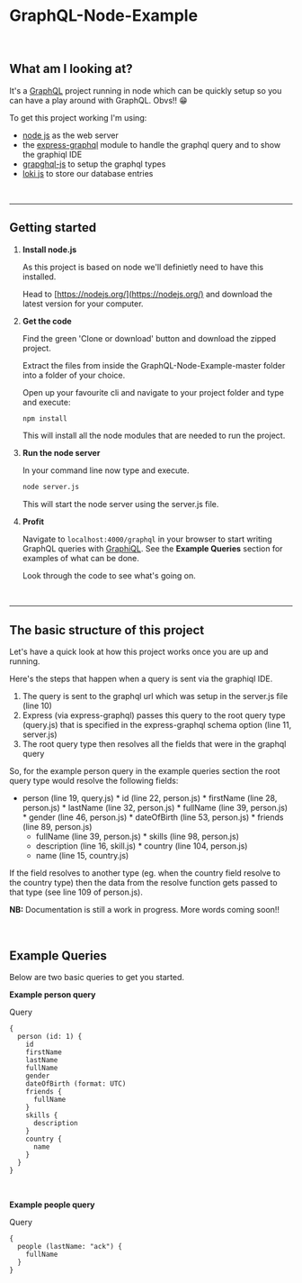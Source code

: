 # GraphQL-Node-Example
<br/>

## What am I looking at?

It's a [GraphQL](http://graphql.org/) project running in node which can be quickly setup so you can have a play around with GraphQL. Obvs!! :grin:

To get this project working I'm using:
* [node js](https://nodejs.org) as the web server
* the [express-graphql](https://github.com/graphql/express-graphql) module to handle the graphql query and to show the graphiql IDE
* [grapghql-js](https://github.com/graphql/graphql-js) to setup the graphql types
* [loki js](https://github.com/techfort/LokiJS) to store our database entries 

<br/>

----

## Getting started

1. **Install node.js**
  
    As this project is based on node we'll definietly need to have this installed.

    Head to [https://nodejs.org/](https://nodejs.org/) and download the latest version for your computer.

2. **Get the code**

    Find the green 'Clone or download' button and download the zipped project.

    Extract the files from inside the GraphQL-Node-Example-master folder into a folder of your choice.

    Open up your favourite cli and navigate to your project folder and type and execute:

    ```cmd
    npm install
    ```

    This will install all the node modules that are needed to run the project.

3. **Run the node server**

    In your command line now type and execute.

    ```cmd
    node server.js
    ```

    This will start the node server using the server.js file.

4. **Profit**

    Navigate to ```localhost:4000/graphql``` in your browser to start writing GraphQL queries with [GraphiQL](https://github.com/graphql/graphiql). See the **Example Queries** section for examples of what can be done. 

    Look through the code to see what's going on.

<br/>

----

## The basic structure of this project

Let's have a quick look at how this project works once you are up and running.

Here's the steps that happen when a query is sent via the graphiql IDE.
1. The query is sent to the graphql url which was setup in the server.js file (line 10)
2. Express (via express-graphql) passes this query to the root query type (query.js) that is specified in the express-graphql schema option (line 11, server.js)
3. The root query type then resolves all the fields that were in the graphql query 

  So, for the example person query in the example queries section the root query type would resolve the following fields:

   * person (line 19, query.js)
    * id (line 22, person.js)
    * firstName (line 28, person.js)
    * lastName (line 32, person.js)
    * fullName (line 39, person.js)
    * gender (line 46, person.js)
    * dateOfBirth (line 53, person.js)
    * friends (line 89, person.js)
     * fullName (line 39, person.js)
    * skills (line 98, person.js)
     * description (line 16, skill.js)
    * country (line 104, person.js)
     * name (line 15, country.js)

  If the field resolves to another type (eg. when the country field resolve to the country type) then the data from the resolve function gets passed to that type (see line 109 of person.js).


**NB:** Documentation is still a work in progress. More words coming soon!!

<br/>

## Example Queries

Below are two basic queries to get you started.

**Example person query**

Query
```
{
  person (id: 1) {
    id
    firstName
    lastName
    fullName
    gender
    dateOfBirth (format: UTC)
    friends {
      fullName
    }
    skills {
      description
    }
    country {
      name
    }
  }
}
```

<br/>

**Example people query**

Query
```
{
  people (lastName: "ack") {
    fullName
  }
}
```
